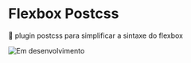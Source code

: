# Flexbox Postcss
🔧 plugin postcss para simplificar a sintaxe do flexbox

![Em desenvolvimento](https://img.shields.io/badge/initial%20version-in--progress-brightgreen.svg)

